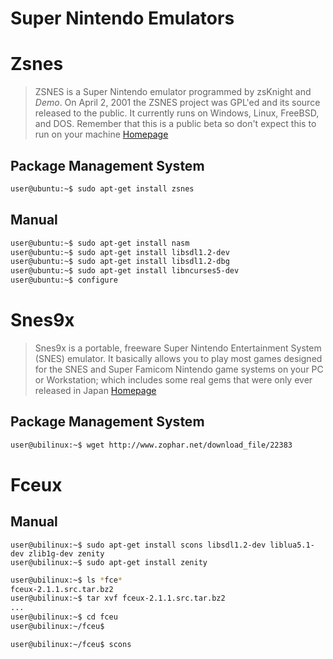 # Super Nintendo Emulators

# Zsnes

> ZSNES is a Super Nintendo emulator programmed by zsKnight and _Demo_. On April 2, 2001 the ZSNES project was GPL'ed and its source released to the public. It currently runs on Windows, Linux, FreeBSD, and DOS. Remember that this is a public beta so don't expect this to run on your machine [Homepage](http://www.zsnes.com/)

## Package Management System

```sh
user@ubuntu:~$ sudo apt-get install zsnes
```

## Manual

```sh
user@ubuntu:~$ sudo apt-get install nasm
user@ubuntu:~$ sudo apt-get install libsdl1.2-dev
user@ubuntu:~$ sudo apt-get install libsdl1.2-dbg
user@ubuntu:~$ sudo apt-get install libncurses5-dev
user@ubuntu:~$ configure
```

# Snes9x

> Snes9x is a portable, freeware Super Nintendo Entertainment System (SNES) emulator. It basically allows you to play most games designed for the SNES and Super Famicom Nintendo game systems on your PC or Workstation; which includes some real gems that were only ever released in Japan [Homepage](http://www.snes9x.com/)

## Package Management System

```sh
user@ubilinux:~$ wget http://www.zophar.net/download_file/22383
```

# Fceux

## Manual

```
user@ubilinux:~$ sudo apt-get install scons libsdl1.2-dev liblua5.1-dev zlib1g-dev zenity
user@ubilinux:~$ sudo apt-get install zenity
```

```sh
user@ubilinux:~$ ls *fce*
fceux-2.1.1.src.tar.bz2
user@ubilinux:~$ tar xvf fceux-2.1.1.src.tar.bz2
...
user@ubilinux:~$ cd fceu
user@ubilinux:~/fceu$ 
```

```sh
user@ubilinux:~/fceu$ scons
```
